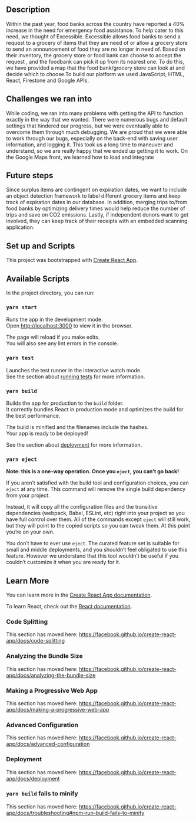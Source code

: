 ## Description
Within the past year, food banks across the country have reported a 40% increase in the need for emergency food assistance. To help cater to this need, we thought of Excessible. Excessible allows food banks to send a request to a grocery of items that they are need of or allow a grocery store to send an announcement of food they are no longer in need of. Based on their inventory, the grocery store or food bank can choose to accept the request , and the foodbank can pick it up from its nearest one. To do this, we have provided a map that the food bank/grocery store can look at and decide which to choose.To build our platform we used JavaScript, HTML, React,
Firestone and Google APIs. 

## Challenges we ran into
While coding, we ran into many problems with getting the API to function exactly in the way that we wanted. There were numerous bugs and default settings that hindered our progress, but we were eventually able to overcome them through much debugging. We are proud that we were able to work through our bugs, especially on the back-end with saving user information, and logging it. This took us a long time to maneuver and understand, so we are really happy that we ended up getting it to work. On the Google Maps front, we learned how to load and integrate 

## Future steps
Since surplus items are contingent on expiration dates, we want to include an object detection framework to label different grocery items and keep track of expiration dates in our database. In addition, merging trips to/from food banks by optimizing delivery times would help reduce the number of trips and save on CO2 emissions. Lastly, if independent donors want to get involved, they can keep track of their receipts with an embedded scanning application.


## Set up and Scripts


This project was bootstrapped with [Create React App](https://github.com/facebook/create-react-app).

## Available Scripts

In the project directory, you can run:

### `yarn start`

Runs the app in the development mode.<br />
Open [http://localhost:3000](http://localhost:3000) to view it in the browser.

The page will reload if you make edits.<br />
You will also see any lint errors in the console.

### `yarn test`

Launches the test runner in the interactive watch mode.<br />
See the section about [running tests](https://facebook.github.io/create-react-app/docs/running-tests) for more information.

### `yarn build`

Builds the app for production to the `build` folder.<br />
It correctly bundles React in production mode and optimizes the build for the best performance.

The build is minified and the filenames include the hashes.<br />
Your app is ready to be deployed!

See the section about [deployment](https://facebook.github.io/create-react-app/docs/deployment) for more information.

### `yarn eject`

**Note: this is a one-way operation. Once you `eject`, you can’t go back!**

If you aren’t satisfied with the build tool and configuration choices, you can `eject` at any time. This command will remove the single build dependency from your project.

Instead, it will copy all the configuration files and the transitive dependencies (webpack, Babel, ESLint, etc) right into your project so you have full control over them. All of the commands except `eject` will still work, but they will point to the copied scripts so you can tweak them. At this point you’re on your own.

You don’t have to ever use `eject`. The curated feature set is suitable for small and middle deployments, and you shouldn’t feel obligated to use this feature. However we understand that this tool wouldn’t be useful if you couldn’t customize it when you are ready for it.

## Learn More

You can learn more in the [Create React App documentation](https://facebook.github.io/create-react-app/docs/getting-started).

To learn React, check out the [React documentation](https://reactjs.org/).

### Code Splitting

This section has moved here: https://facebook.github.io/create-react-app/docs/code-splitting

### Analyzing the Bundle Size

This section has moved here: https://facebook.github.io/create-react-app/docs/analyzing-the-bundle-size

### Making a Progressive Web App

This section has moved here: https://facebook.github.io/create-react-app/docs/making-a-progressive-web-app

### Advanced Configuration

This section has moved here: https://facebook.github.io/create-react-app/docs/advanced-configuration

### Deployment

This section has moved here: https://facebook.github.io/create-react-app/docs/deployment

### `yarn build` fails to minify

This section has moved here: https://facebook.github.io/create-react-app/docs/troubleshooting#npm-run-build-fails-to-minify
